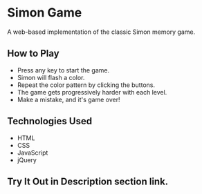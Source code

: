 # Simon Game

A web-based implementation of the classic Simon memory game.

## How to Play

- Press any key to start the game.
- Simon will flash a color.
- Repeat the color pattern by clicking the buttons.
- The game gets progressively harder with each level.
- Make a mistake, and it's game over!

## Technologies Used

- HTML
- CSS
- JavaScript
- jQuery

## Try It Out in Description section link.
